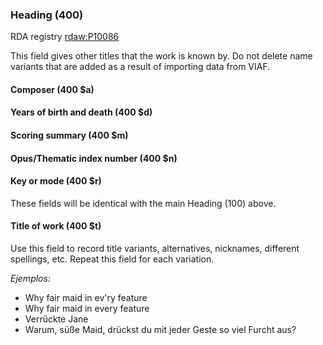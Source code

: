 ### Heading (400)
RDA registry [rdaw:P10086](http://www.rdaregistry.info/Elements/w/#P10086)

This field gives other titles that the work is known by. Do not delete name variants that are added as a result of importing data from VIAF.

#### Composer (400 $a)
#### Years of birth and death (400 $d)
#### Scoring summary (400 $m)
#### Opus/Thematic index number (400 $n)
#### Key or mode (400 $r)
These fields will be identical with the main Heading (100) above.

#### Title of work (400 $t)
Use this field to record title variants, alternatives, nicknames, different spellings, etc. Repeat this field for each variation.

_Ejemplos:_
- Why fair maid in ev'ry feature
- Why fair maid in every feature
- Verrückte Jane
- Warum, süße Maid, drückst du mit jeder Geste so viel Furcht aus?
